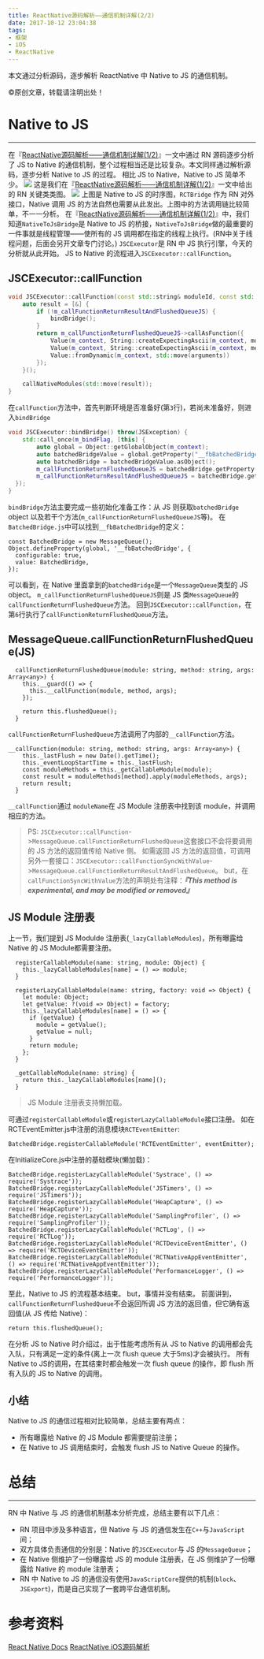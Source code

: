 ```yaml
---
title: ReactNative源码解析——通信机制详解(2/2)
date: 2017-10-12 23:04:38
tags:
- 框架
- iOS
- ReactNative
---
```

本文通过分析源码，逐步解析 ReactNative 中 Native to JS 的通信机制。
<!--more-->
©原创文章，转载请注明出处！
# Native to JS
_________________________________
在『[ReactNative源码解析——通信机制详解(1/2)](https://zxfcumtcs.github.io/2017/10/08/ReactNativeCommunicationMechanism/)』一文中通过 RN 源码逐步分析了 JS to Native 的通信机制，整个过程相当还是比较复杂。本文同样通过解析源码，逐步分析 Native to JS 的过程。
相比 JS to Native，Native to JS 简单不少。
![](/img/RNClassDiagram.png)
这是我们在『[ReactNative源码解析——通信机制详解(1/2)](https://zxfcumtcs.github.io/2017/10/08/ReactNativeCommunicationMechanism/)』一文中给出的 RN 关键类类图。
![](/img/NativeToJSTimingDiagram.png)
上图是 Native to JS 的时序图，`RCTBridge` 作为 RN 对外接口，Native 调用 JS 的方法自然也需要从此发出。上图中的方法调用链比较简单，不一一分析。
在『[ReactNative源码解析——通信机制详解(1/2)](https://zxfcumtcs.github.io/2017/10/08/ReactNativeCommunicationMechanism/)』中，我们知道`NativeToJsBridge`是 Native to JS 的桥接，`NativeToJsBridge`做的最重要的一件事就是线程管理——使所有的 JS 调用都在指定的线程上执行。(RN中关于线程问题，后面会另开文章专门讨论。)
`JSCExecutor`是 RN 中 JS 执行引擎，今天的分析就从此开始。
JS to Native 的流程进入`JSCExecutor::callFunction`。
## JSCExecutor::callFunction
```cpp
void JSCExecutor::callFunction(const std::string& moduleId, const std::string& methodId, const folly::dynamic& arguments) {
    auto result = [&] {
        if (!m_callFunctionReturnResultAndFlushedQueueJS) {
            bindBridge();
        }
        return m_callFunctionReturnFlushedQueueJS->callAsFunction({
            Value(m_context, String::createExpectingAscii(m_context, moduleId)),
            Value(m_context, String::createExpectingAscii(m_context, methodId)),
            Value::fromDynamic(m_context, std::move(arguments))
        });
    }();

    callNativeModules(std::move(result));
}
```
在`callFunction`方法中，首先判断环境是否准备好(第`3`行)，若尚未准备好，则进入`bindBridge`
```cpp
void JSCExecutor::bindBridge() throw(JSException) {
    std::call_once(m_bindFlag, [this] {
        auto global = Object::getGlobalObject(m_context);
        auto batchedBridgeValue = global.getProperty("__fbBatchedBridge");
        auto batchedBridge = batchedBridgeValue.asObject();
        m_callFunctionReturnFlushedQueueJS = batchedBridge.getProperty("callFunctionReturnFlushedQueue").asObject();
        m_callFunctionReturnResultAndFlushedQueueJS = batchedBridge.getProperty("callFunctionReturnResultAndFlushedQueue").asObject();
  });
}
```
`bindBridge`方法主要完成一些初始化准备工作：从 JS 则获取`batchedBridge` object 以及若干个方法(`m_callFunctionReturnFlushedQueueJS`等)。
在`BatchedBridge.js`中可以找到`__fbBatchedBridge`的定义：
```JS
const BatchedBridge = new MessageQueue();
Object.defineProperty(global, '__fbBatchedBridge', {
  configurable: true,
  value: BatchedBridge,
});
```
可以看到，在 Native 里面拿到的`batchedBridge`是一个`MessageQueue`类型的 JS object。
`m_callFunctionReturnFlushedQueueJS`则是 JS 类`MessageQueue`的`callFunctionReturnFlushedQueue`方法。
回到`JSCExecutor::callFunction`，在第`6`行执行了`callFunctionReturnFlushedQueue`方法。

## MessageQueue.callFunctionReturnFlushedQueue(JS)
```JS
  callFunctionReturnFlushedQueue(module: string, method: string, args: Array<any>) {
    this.__guard(() => {
      this.__callFunction(module, method, args);
    });

    return this.flushedQueue();
  }
```
`callFunctionReturnFlushedQueue`方法调用了内部的`__callFunction`方法。
```JS
__callFunction(module: string, method: string, args: Array<any>) {
    this._lastFlush = new Date().getTime();
    this._eventLoopStartTime = this._lastFlush;
    const moduleMethods = this._getCallableModule(module);
    const result = moduleMethods[method].apply(moduleMethods, args);
    return result;
  }
```
`__callFunction`通过 `moduleName`在 JS Module 注册表中找到该 module，并调用相应的方法。
> PS: `JSCExecutor::callFunction`->`MessageQueue.callFunctionReturnFlushedQueue`这套接口不会将要调用的 JS 方法的返回值传给 Native 侧。
> 如需返回 JS 方法的返回值，可调用另外一套接口：`JSCExecutor::callFunctionSyncWithValue`->`MessageQueue.callFunctionReturnResultAndFlushedQueue`。
> but，在`callFunctionSyncWithValue`方法的声明处有注释：***『This method is experimental, and may be modified or removed』***

## JS Module 注册表
上一节，我们提到 JS Modulde 注册表(`_lazyCallableModules`)，所有曝露给 Native 的 JS Module都需要注册。
```JS
  registerCallableModule(name: string, module: Object) {
    this._lazyCallableModules[name] = () => module;
  }

  registerLazyCallableModule(name: string, factory: void => Object) {
    let module: Object;
    let getValue: ?(void => Object) = factory;
    this._lazyCallableModules[name] = () => {
      if (getValue) {
        module = getValue();
        getValue = null;
      }
      return module;
    };
  }

  _getCallableModule(name: string) {
    return this._lazyCallableModules[name]();
  }
```
> JS Module 注册表支持懒加载。

可通过`registerCallableModule`或`registerLazyCallableModule`接口注册。
如在RCTEventEmitter.js中注册的消息模块`RCTEventEmitter`:
```JS
BatchedBridge.registerCallableModule('RCTEventEmitter', eventEmitter);
```
在InitializeCore.js中注册的基础模块(懒加载)：
```JS
BatchedBridge.registerLazyCallableModule('Systrace', () => require('Systrace'));
BatchedBridge.registerLazyCallableModule('JSTimers', () => require('JSTimers'));
BatchedBridge.registerLazyCallableModule('HeapCapture', () => require('HeapCapture'));
BatchedBridge.registerLazyCallableModule('SamplingProfiler', () => require('SamplingProfiler'));
BatchedBridge.registerLazyCallableModule('RCTLog', () => require('RCTLog'));
BatchedBridge.registerLazyCallableModule('RCTDeviceEventEmitter', () => require('RCTDeviceEventEmitter'));
BatchedBridge.registerLazyCallableModule('RCTNativeAppEventEmitter', () => require('RCTNativeAppEventEmitter'));
BatchedBridge.registerLazyCallableModule('PerformanceLogger', () => require('PerformanceLogger'));
```
至此，Native to JS 的流程基本结束。
but，事情并没有结束。
前面讲到，`callFunctionReturnFlushedQueue`不会返回所调 JS 方法的返回值，但它确有返回值(从 JS 传给 Native)：
```JS // callFunctionReturnFlushedQueue的 return 语句
return this.flushedQueue();
```
在分析 JS to Native 时介绍过，出于性能考虑所有从 JS to Native 的调用都会先入队，只有满足一定的条件(离上一次 flush queue 大于5ms)才会被执行。
所有 Native to JS的调用，在其结束时都会触发一次 flush queue 的操作，即 flush 所有入队的 JS to Native 的调用。

## 小结
Native to JS 的通信过程相对比较简单，总结主要有两点：
+ 所有曝露给 Native 的 JS Module 都需要提前注册；
+ 在 Native to JS 调用结束时，会触发 flush JS to Native Queue 的操作。

# 总结
____________________________
RN 中 Native 与 JS 的通信机制基本分析完成，总结主要有以下几点：
+ RN 项目中涉及多种语言，但 Native 与 JS 的通信发生在`C++`与`JavaScript`间；
+ 双方具体负责通信的分别是：Native 的`JSCExecutor`与 JS 的`MessageQueue`；
+ 在 Native 侧维护了一份曝露给 JS 的 module 注册表，在 JS 侧维护了一份曝露给 Native 的 module 注册表；
+ RN 中 Native to JS 的通信没有使用`JavaScriptCore`提供的机制(`block`、`JSExport`)，而是自己实现了一套跨平台通信机制。


# 参考资料
[React Native Docs](https://facebook.github.io/react-native/docs/getting-started.html)
[ReactNative iOS源码解析](http://awhisper.github.io/2016/06/24/ReactNative%E6%B5%81%E7%A8%8B%E6%BA%90%E7%A0%81%E5%88%86%E6%9E%90/)
